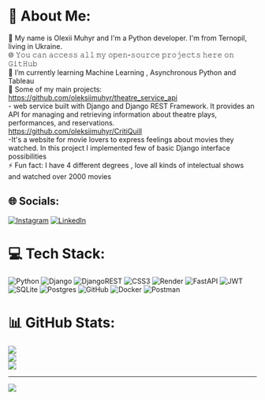 # 💫 About Me:
👋 My name is Olexii Muhyr and I'm a Python developer. I'm from Ternopil, living in Ukraine.<br>🌐 𝚈𝚘𝚞 𝚌𝚊𝚗 𝚊𝚌𝚌𝚎𝚜𝚜 𝚊𝚕𝚕 𝚖𝚢 𝚘𝚙𝚎𝚗-𝚜𝚘𝚞𝚛𝚌𝚎 𝚙𝚛𝚘𝚓𝚎𝚌𝚝𝚜 𝚑𝚎𝚛𝚎 𝚘𝚗 𝙶𝚒𝚝𝙷𝚞𝚋 <br>🌱 I’m currently learning  Machine Learning , Asynchronous Python and Tableau<br>🚀 Some of my main projects:<br>    https://github.com/oleksiimuhyr/theatre_service_api<br>     - web service built with Django and Django REST Framework. It provides an API for managing and retrieving information about theatre plays, performances, and reservations.<br>    https://github.com/oleksiimuhyr/CritiQuill<br>    -It's a website for movie lovers to express feelings about movies they watched. In this project I implemented few of basic Django interface possibilities<br>⚡ Fun fact: I have 4 different degrees , love all kinds of intelectual shows and watched over 2000 movies<br> 


## 🌐 Socials:
[![Instagram](https://img.shields.io/badge/Instagram-%23E4405F.svg?logo=Instagram&logoColor=white)](https://instagram.com/golden_kolpfild) [![LinkedIn](https://img.shields.io/badge/LinkedIn-%230077B5.svg?logo=linkedin&logoColor=white)](https://linkedin.com/in/oleksii-muhyr) 

# 💻 Tech Stack:
![Python](https://img.shields.io/badge/python-3670A0?style=for-the-badge&logo=python&logoColor=ffdd54) ![Django](https://img.shields.io/badge/django-%23092E20.svg?style=for-the-badge&logo=django&logoColor=white) ![DjangoREST](https://img.shields.io/badge/DJANGO-REST-ff1709?style=for-the-badge&logo=django&logoColor=white&color=ff1709&labelColor=gray) ![CSS3](https://img.shields.io/badge/css3-%231572B6.svg?style=for-the-badge&logo=css3&logoColor=white) ![Render](https://img.shields.io/badge/Render-%46E3B7.svg?style=for-the-badge&logo=render&logoColor=white) ![FastAPI](https://img.shields.io/badge/FastAPI-005571?style=for-the-badge&logo=fastapi) ![JWT](https://img.shields.io/badge/JWT-black?style=for-the-badge&logo=JSON%20web%20tokens) ![SQLite](https://img.shields.io/badge/sqlite-%2307405e.svg?style=for-the-badge&logo=sqlite&logoColor=white) ![Postgres](https://img.shields.io/badge/postgres-%23316192.svg?style=for-the-badge&logo=postgresql&logoColor=white) ![GitHub](https://img.shields.io/badge/github-%23121011.svg?style=for-the-badge&logo=github&logoColor=white) ![Docker](https://img.shields.io/badge/docker-%230db7ed.svg?style=for-the-badge&logo=docker&logoColor=white) ![Postman](https://img.shields.io/badge/Postman-FF6C37?style=for-the-badge&logo=postman&logoColor=white)
# 📊 GitHub Stats:
![](https://github-readme-stats.vercel.app/api?username=oleksiimuhyr&theme=dark&hide_border=false&include_all_commits=false&count_private=false)<br/>
![](https://github-readme-streak-stats.herokuapp.com/?user=oleksiimuhyr&theme=dark&hide_border=false)<br/>
![](https://github-readme-stats.vercel.app/api/top-langs/?username=oleksiimuhyr&theme=dark&hide_border=false&include_all_commits=false&count_private=false&layout=compact)

---
[![](https://visitcount.itsvg.in/api?id=oleksiimuhyr&icon=0&color=0)](https://visitcount.itsvg.in)

<!-- Proudly created with GPRM ( https://gprm.itsvg.in ) -->

